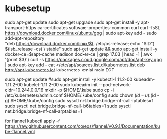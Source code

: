 # kubesetup
sudo apt-get update
sudo apt-get upgrade
sudo apt-get install -y apt-transport-https ca-certificates software-properties-common curl
curl -fsSL https://download.docker.com/linux/ubuntu/gpg | sudo apt-key add -
sudo add-apt-repository \
   "deb https://download.docker.com/linux/$(. /etc/os-release; echo "$ID") \
   $(lsb_release -cs) \
   stable"
sudo apt-get update && sudo apt-get install -y docker-ce=$(apt-cache madison docker-ce | grep 17.03 | head -1 | awk '{print $3}')
curl -s https://packages.cloud.google.com/apt/doc/apt-key.gpg | sudo apt-key add -
cat <<EOF >/etc/apt/sources.list.d/kubernetes.list 
deb http://apt.kubernetes.io/ kubernetes-xenial main
EOF 

sudo apt-get update 
#sudo apt-get install -y kubectl-1.11.2-00 kubeadm-1.11.2-00 kubelet-1.11.2-00
sudo kubeadm init --pod-network-cidr=10.244.0.0/16 
mkdir -p $HOME/.kube
sudo cp -i /etc/kubernetes/admin.conf $HOME/.kube/config
sudo chown $(id -u):$(id -g) $HOME/.kube/config
sudo sysctl net.bridge.bridge-nf-call-iptables=1
sudo sysctl net.bridge.bridge-nf-call-ip6tables=1
sudo sysctl net.bridge.bridge-nf-call-arptables=1 

for flannel 
kubectl apply -f https://raw.githubusercontent.com/coreos/flannel/v0.9.1/Documentation/kube-flannel.yml
